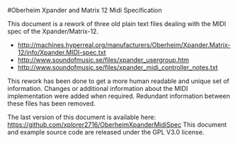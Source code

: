 #Oberheim Xpander and Matrix 12 Midi Specification

This document is a rework of three old plain text files dealing with the MIDI spec of the Xpander/Matrix-12.
  - http://machines.hyperreal.org/manufacturers/Oberheim/Xpander.Matrix-12/info/Xpander.MIDI-spec.txt
  - http://www.soundofmusic.se/files/xpander_usergroup.htm
  - http://www.soundofmusic.se/files/xpander_midi_controller_notes.txt

This rework has been done to get a more human readable and unique set of information.
Changes or additional information about the MIDI implementation were added when required. Redundant information between these files has been removed.

The last version of this document is available here: https://github.com/xplorer2716/OberheimXpanderMidiSpec
This document and example source code are released under the GPL V3.0 license.
